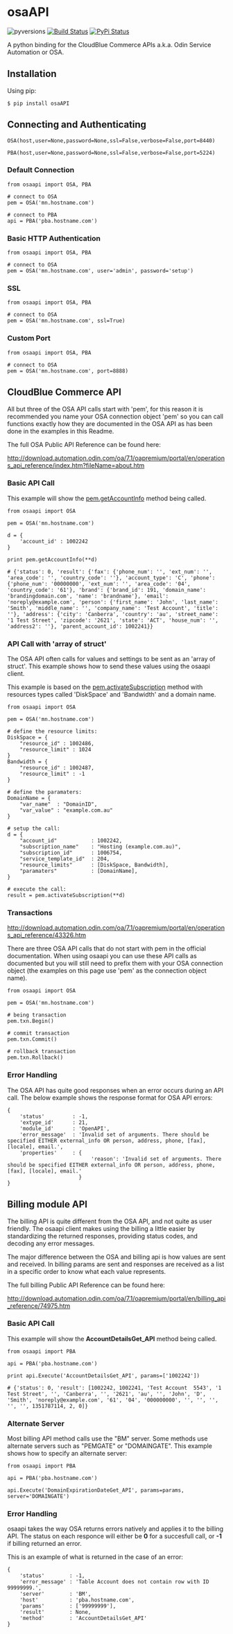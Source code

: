 osaAPI
=====
![pyversions](https://img.shields.io/pypi/pyversions/osaapi.svg) [![Build Status](https://img.shields.io/travis/ingrammicro/osaAPI/master.svg)](https://travis-ci.org/ingrammicro/osaAPI) [![PyPi Status](https://img.shields.io/pypi/v/osaapi.svg)](https://pypi.python.org/pypi/osaapi)


A python binding for the CloudBlue Commerce APIs a.k.a. Odin Service Automation or OSA.

Installation
------------

Using pip:

    $ pip install osaAPI

Connecting and Authenticating
-----------------------------

``` {.sourceCode .python}
OSA(host,user=None,password=None,ssl=False,verbose=False,port=8440)

PBA(host,user=None,password=None,ssl=False,verbose=False,port=5224)
```

### Default Connection

``` {.sourceCode .python}
from osaapi import OSA, PBA

# connect to OSA
pem = OSA('mn.hostname.com')

# connect to PBA
api = PBA('pba.hostname.com')
```

### Basic HTTP Authentication

``` {.sourceCode .python}
from osaapi import OSA, PBA

# connect to OSA 
pem = OSA('mn.hostname.com', user='admin', password='setup')
```

### SSL

``` {.sourceCode .python}
from osaapi import OSA, PBA

# connect to OSA 
pem = OSA('mn.hostname.com', ssl=True)
```

### Custom Port

``` {.sourceCode .python}
from osaapi import OSA, PBA

# connect to OSA 
pem = OSA('mn.hostname.com', port=8888)
```

CloudBlue Commerce API
-----------------------------------------

All but three of the OSA API calls start with 'pem', for this reason it
is recommended you name your OSA connection object 'pem' so you can call
functions exactly how they are documented in the OSA API as has been
done in the examples in this Readme.

The full OSA Public API Reference can be found here:

<http://download.automation.odin.com/oa/7.1/oapremium/portal/en/operations_api_reference/index.htm?fileName=about.htm>

### Basic API Call

This example will show the
[pem.getAccountInfo](http://download.automation.odin.com/oa/7.1/oapremium/portal/en/operations_api_reference/7915.htm)
method being called.

``` {.sourceCode .python}
from osaapi import OSA

pem = OSA('mn.hostname.com')

d = {
    'account_id' : 1002242
}

print pem.getAccountInfo(**d)

# {'status': 0, 'result': {'fax': {'phone_num': '', 'ext_num': '', 'area_code': '', 'country_code': ''}, 'account_type': 'C', 'phone': {'phone_num': '00000000', 'ext_num': '', 'area_code': '04', 'country_code': '61'}, 'brand': {'brand_id': 191, 'domain_name': 'brandingdomain.com', 'name': 'brandname'}, 'email': 'noreply@example.com', 'person': {'first_name': 'John', 'last_name': 'Smith', 'middle_name': '', 'company_name': 'Test Account', 'title': ''}, 'address': {'city': 'Canberra', 'country': 'au', 'street_name': '1 Test Street', 'zipcode': '2621', 'state': 'ACT', 'house_num': '', 'address2': ''}, 'parent_account_id': 1002241}}
```

### API Call with 'array of struct'

The OSA API often calls for values and settings to be sent as an 'array
of struct'. This example shows how to send these values using the osaapi
client.

This example is based on the
[pem.activateSubscription](http://download.automation.odin.com/oa/7.1/oapremium/portal/en/operations_api_reference/39160.htm)
method with resources types called 'DiskSpace' and 'Bandwidth' and a
domain name.

``` {.sourceCode .python}
from osaapi import OSA

pem = OSA('mn.hostname.com')

# define the resource limits:
DiskSpace = {
    "resource_id" : 1002486,
    "resource_limit" : 1024
}
Bandwidth = {
    "resource_id" : 1002487,
    "resource_limit" : -1
}

# define the paramaters:
DomainName = {
    "var_name"  : "DomainID",
    "var_value" : "example.com.au"
}

# setup the call:
d = {
    "account_id"           : 1002242,
    "subscription_name"    : "Hosting (example.com.au)",
    "subscription_id"      : 1006754,
    "service_template_id"  : 204,
    "resource_limits"      : [DiskSpace, Bandwidth],
    "paramaters"           : [DomainName],
}

# execute the call:
result = pem.activateSubscription(**d)
```

### Transactions

<http://download.automation.odin.com/oa/7.1/oapremium/portal/en/operations_api_reference/43326.htm>

There are three OSA API calls that do not start with pem in the official
documentation. When using osaapi you can use these API calls as
documented but you will still need to prefix them with your OSA
connection object (the examples on this page use 'pem' as the connection
object name).

``` {.sourceCode .python}
from osaapi import OSA

pem = OSA('mn.hostname.com')

# being transaction
pem.txn.Begin()

# commit transaction
pem.txn.Commit()

# rollback transaction
pem.txn.Rollback()
```

### Error Handling


The OSA API has quite good responses when an error occurs during an API
call. The below example shows the response format for OSA API errors:

``` {.sourceCode .python}
{
    'status'         : -1, 
    'extype_id'      : 21, 
    'module_id'      : 'OpenAPI', 
    'error_message'  : 'Invalid set of arguments. There should be specified EITHER external_info OR person, address, phone, [fax], [locale], email.', 
    'properties'     : { 
                           'reason': 'Invalid set of arguments. There should be specified EITHER external_info OR person, address, phone, [fax], [locale], email.'
                       }
}
```

Billing module API
---------------------------------------

The billing API is quite different from the OSA API, and not quite as user
friendly. The osaapi client makes using the billing a little easier by
standardizing the returned responses, providing status codes, and
decoding any error messages.

The major difference between the OSA and billing api is how values are sent
and received. In billing params are sent and responses are received as a
list in a specific order to know what each value represents.

The full billing Public API Reference can be found here:

<http://download.automation.odin.com/oa/7.1/oapremium/portal/en/billing_api_reference/74975.htm>

### Basic API Call

This example will show the **AccountDetailsGet\_API** method being
called.

``` {.sourceCode .python}
from osaapi import PBA

api = PBA('pba.hostname.com')

print api.Execute('AccountDetailsGet_API', params=['1002242'])

# {'status': 0, 'result': [1002242, 1002241, 'Test Account  5543', '1 Test Street', '', 'Canberra', '', '2621', 'au', '', 'John', 'D', 'Smith', 'noreply@example.com', '61', '04', '000000000', '', '', '', '', '', 1351787114, 2, 0]}
```

### Alternate Server

Most billing API method calls use the "BM" server. Some methods use
alternate servers such as "PEMGATE" or "DOMAINGATE". This example shows
how to specify an alternate server:

``` {.sourceCode .python}
from osaapi import PBA

api = PBA('pba.hostname.com')

api.Execute('DomainExpirationDateGet_API', params=params, server='DOMAINGATE')
```

### Error Handling

osaapi takes the way OSA returns errors natively and applies it to the
billing API. The status on each responce will either be **0** for a
succesfull call, or **-1** if billing returned an error.

This is an example of what is returned in the case of an error:

``` {.sourceCode .python}
{
    'status'        : -1, 
    'error_message' : 'Table Account does not contain row with ID 99999999.', 
    'server'        : 'BM', 
    'host'          : 'pba.hostname.com', 
    'params'        : ['99999999'], 
    'result'        : None, 
    'method'        : 'AccountDetailsGet_API'
}
```
